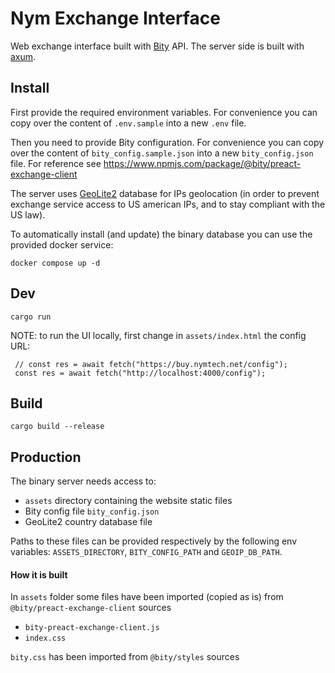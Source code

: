 # Nym Exchange Interface

Web exchange interface built with [Bity](https://bity.com/) API.
The server side is built with [axum](https://github.com/tokio-rs/axum).

## Install

First provide the required environment variables. For convenience
you can copy over the content of `.env.sample` into a new `.env` file.

Then you need to provide Bity configuration. For convenience you
can copy over the content of `bity_config.sample.json` into a new
`bity_config.json` file. For reference see
https://www.npmjs.com/package/@bity/preact-exchange-client

The server uses [GeoLite2](https://dev.maxmind.com/geoip/geolite2-free-geolocation-data)
database for IPs geolocation (in order to prevent exchange service
access to US american IPs, and to stay compliant with the US law).

To automatically install (and update) the binary database you can
use the provided docker service:

```shell
docker compose up -d
```

## Dev

```shell
cargo run
```

NOTE: to run the UI locally, first change in `assets/index.html`
the config URL:

```
 // const res = await fetch("https://buy.nymtech.net/config");
 const res = await fetch("http://localhost:4000/config");
```

## Build

```shell
cargo build --release
```

## Production

The binary server needs access to:

- `assets` directory containing the website static files
- Bity config file `bity_config.json`
- GeoLite2 country database file

Paths to these files can be provided respectively by the following
env variables: `ASSETS_DIRECTORY`, `BITY_CONFIG_PATH` and
`GEOIP_DB_PATH`.

#### How it is built

In `assets` folder some files have been imported (copied as is) from `@bity/preact-exchange-client` sources
- `bity-preact-exchange-client.js`
- `index.css`

`bity.css` has been imported from `@bity/styles` sources
